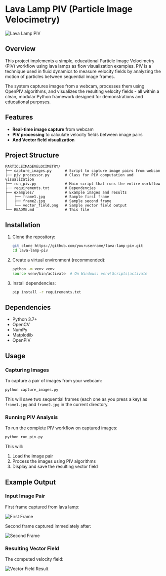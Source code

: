 # Lava Lamp PIV (Particle Image Velocimetry)

![Lava Lamp PIV](/examples/PIV/lava "Lava Lamp PIV")

## Overview

This project implements a simple, educational Particle Image Velocimetry (PIV) workflow using lava lamps as flow visualization examples. PIV is a technique used in fluid dynamics to measure velocity fields by analyzing the motion of particles between sequential image frames.

The system captures images from a webcam, processes them using OpenPIV algorithms, and visualizes the resulting velocity fields - all within a clean, modular Python framework designed for demonstrations and educational purposes.

## Features

- **Real-time image capture** from webcam
- **PIV processing** to calculate velocity fields between image pairs
- **And Vector field visualization**

## Project Structure

```
PARTICLEIMAGEVELOCIMETRY/
├── capture_images.py      # Script to capture image pairs from webcam
├── piv_processor.py       # Class for PIV computation and visualization
├── run_piv.py             # Main script that runs the entire workflow
├── requirements.txt       # Dependencies
├── examples/              # Example images and results
│   ├── frame1.jpg         # Sample first frame
│   ├── frame2.jpg         # Sample second frame
│   └── vector_field.png   # Sample vector field output
└── README.md              # This file
```

## Installation

1. Clone the repository:
   ```bash
   git clone https://github.com/yourusername/lava-lamp-piv.git
   cd lava-lamp-piv
   ```

2. Create a virtual environment (recommended):
   ```bash
   python -m venv venv
   source venv/bin/activate  # On Windows: venv\Scripts\activate
   ```

3. Install dependencies:
   ```bash
   pip install -r requirements.txt
   ```

## Dependencies

- Python 3.7+
- OpenCV
- NumPy
- Matplotlib
- OpenPIV

## Usage

### Capturing Images

To capture a pair of images from your webcam:

```bash
python capture_images.py
```

This will save two sequential frames (each one as you press a key) as `frame1.jpg` and `frame2.jpg` in the current directory.

### Running PIV Analysis

To run the complete PIV workflow on captured images:

```bash
python run_piv.py
```

This will:
1. Load the image pair
2. Process the images using PIV algorithms
3. Display and save the resulting vector field


## Example Output

### Input Image Pair

First frame captured from lava lamp:

![First Frame](/examples/images/lava1 "First frame from lava lamp")

Second frame captured immediately after:

![Second Frame](/examples/images/lava2 "Second frame from lava lamp")

### Resulting Vector Field

The computed velocity field:

![Vector Field Result](/examples/plots/lava "PIV vector field visualization")
